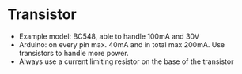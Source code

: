 # Transistor

- Example model: BC548, able to handle 100mA and 30V
- Arduino: on every pin max. 40mA and in total max 200mA. Use transistors to handle more power.
- Always use a current limiting resistor on the base of the transistor
